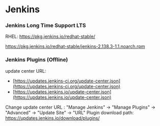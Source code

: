 # Jenkins

### Jenkins Long Time Support LTS

RHEL: https://pkg.jenkins.io/redhat-stable/

https://pkg.jenkins.io/redhat-stable/jenkins-2.138.3-1.1.noarch.rpm

### Jenkins Plugins (Offline)

update center URL:
* [https://updates.jenkins-ci.org/update-center.json](https://updates.jenkins-ci.org/update-center.json)
* [https://updates.jenkins.io/update-center.json](https://updates.jenkins.io/update-center.json)

Change update center URL : "Manage Jenkins" -> "Manage Plugins" -> "Advanced" -> "Update Site" -> "URL"
Plugin download path: https://updates.jenkins.io/download/plugins/